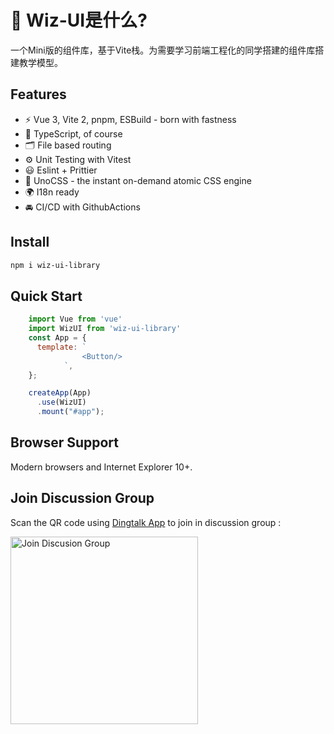 # 🔨 Wiz-UI是什么?

一个Mini版的组件库，基于Vite栈。为需要学习前端工程化的同学搭建的组件库搭建教学模型。

## Features

* ⚡️ Vue 3, Vite 2, pnpm, ESBuild - born with fastness
* 🦾 TypeScript, of course
* 🗂 File based routing
* ⚙️ Unit Testing with Vitest
* 😃 Eslint + Prittier
* 🎨 UnoCSS - the instant on-demand atomic CSS engine
* 🌍 I18n ready
* 🚘 CI/CD with GithubActions

## Install

```bash
npm i wiz-ui-library
```

## Quick Start

```js
    import Vue from 'vue'
    import WizUI from 'wiz-ui-library'
    const App = {
      template: `
                <Button/>
            `,
    };

    createApp(App)
      .use(WizUI)
      .mount("#app");
```

## Browser Support

Modern browsers and Internet Explorer 10+.

## Join Discussion Group

Scan the QR code using [Dingtalk App](https://www.dingtalk.com/) to join in discussion group :

<img alt="Join Discusion Group" src="https://github.com/smarty-team/smarty-admin/blob/main/assets/dingding.jpeg" width="300">
